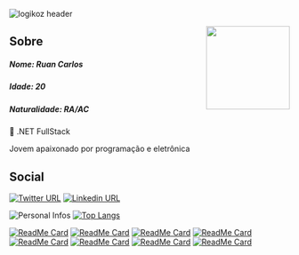 ![logikoz header](https://user-images.githubusercontent.com/37851168/108443843-85433f80-7227-11eb-9ba3-58df04c0f403.png)

<img align="right" width="150" height="150" src="https://www.avenga.com/wp-content/uploads/2020/11/C-Sharp.png">

## Sobre

##### Nome: Ruan Carlos
##### Idade: 20
##### Naturalidade: RA/AC

💜 .NET FullStack

Jovem apaixonado por programação e eletrônica

## Social
[![Twitter URL](https://img.shields.io/twitter/url?color=%231DA1F2&label=Siga-me&logo=twitter&logoColor=%231DA1F2&style=flat-square&url=https://twitter.com/Logikoz)](https://twitter.com/Logikoz)
[![Linkedin URL](https://img.shields.io/twitter/url?color=%230072b1&label=Conecte-se&logo=linkedin&logoColor=%230072b1&style=flat-square&url=https://www.linkedin.com/in/Logikoz)](https://www.linkedin.com/in/Logikoz)

![Personal Infos](https://github-readme-stats.vercel.app/api?username=Logikoz&show_icons=true&count_private=true&show_icons=true&icon_color=9d0af5&title_color=9d0af5&text_color=33333B&hide_border=true)
[![Top Langs](https://github-readme-stats.vercel.app/api/top-langs/?username=logikoz&hide=javascript,html,css&layout=compact&count_private=true&title_color=9d0af5&hide_border=true)](https://github.com/logikoz)

[![ReadMe Card](https://github-readme-stats.vercel.app/api/pin/?username=logikoz&repo=He4rt-MSGraph-Xamarin-2020)](https://github.com/Logikoz/He4rt-MSGraph-Xamarin-2020)
[![ReadMe Card](https://github-readme-stats.vercel.app/api/pin/?username=DantasB&repo=CSharp4Noobs)](https://github.com/DantasB/CSharp4Noobs)
[![ReadMe Card](https://github-readme-stats.vercel.app/api/pin/?username=speckoz&repo=UniLinks)](https://github.com/speckoz/UniLinks)
[![ReadMe Card](https://github-readme-stats.vercel.app/api/pin/?username=speckoz&repo=BukkitDev)](https://github.com/speckoz/BukkitDev)
[![ReadMe Card](https://github-readme-stats.vercel.app/api/pin/?username=speckoz&repo=Quiz)](https://github.com/speckoz/Quiz)
[![ReadMe Card](https://github-readme-stats.vercel.app/api/pin/?username=speckoz&repo=Nomenclatura)](https://github.com/speckoz/Nomenclatura)
[![ReadMe Card](https://github-readme-stats.vercel.app/api/pin/?username=Logikoz&repo=RoboSeguidorLinha-ViverCiencia2019)](https://github.com/Logikoz/RoboSeguidorLinha-ViverCiencia2019)
[![ReadMe Card](https://github-readme-stats.vercel.app/api/pin/?username=Logikoz&repo=DB-Alunos-PortugolStudio)](https://github.com/Logikoz/DB-Alunos-PortugolStudio)
